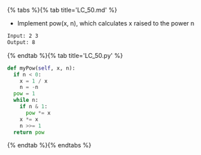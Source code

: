 {% tabs %}{% tab title='LC_50.md' %}

* Implement pow(x, n), which calculates x raised to the power n

```txt
Input: 2 3
Output: 8
```

{% endtab %}{% tab title='LC_50.py' %}

```py
def myPow(self, x, n):
  if n < 0:
    x = 1 / x
    n = -n
  pow = 1
  while n:
    if n & 1:
      pow *= x
    x *= x
    n >>= 1
  return pow
```

{% endtab %}{% endtabs %}
